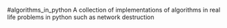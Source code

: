 #algorithms_in_python
A collection of implementations of algorithms in real life problems in python such as network destruction
